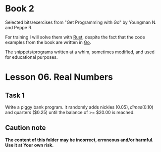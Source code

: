 # Book 2

Selected bits/exercises from "Get Programming with Go" by Youngman N. and Peppe R.

For training I will solve them with [Rust](https://www.rust-lang.org/), despite the fact that the code examples from the book are written in [Go](https://go.dev/).

The snippets/programs written at a whim, sometimes modified, and used for educational purposes.

# Lesson 06. Real Numbers

## Task 1

Write a piggy bank program. It randomly adds nickles ($0.05), dimes ($0.10) and quarters ($0.25) until the balance of >= $20.00 is reached.

## Caution note

**The content of this folder may be incorrect, erroneous and/or harmful. Use it at Your own risk.**
